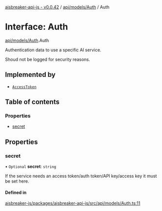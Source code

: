 [aisbreaker-api-js - v0.0.42](../README.md) / [api/models/Auth](../modules/api_models_Auth.md) / Auth

# Interface: Auth

[api/models/Auth](../modules/api_models_Auth.md).Auth

Authentication data to use a specific AI service.

Shoud not be logged for security reasons.

## Implemented by

- [`AccessToken`](../classes/api_models_Auth.AccessToken.md)

## Table of contents

### Properties

- [secret](api_models_Auth.Auth.md#secret)

## Properties

### secret

• `Optional` **secret**: `string`

If the service needs an access token/auth token/API key/access key it must be set here.

#### Defined in

[aisbreaker-js/packages/aisbreaker-api-js/src/api/models/Auth.ts:11](https://github.com/aisbreaker/aisbreaker-js/blob/develop/packages/aisbreaker-api-js/src/api/models/Auth.ts#L11)
